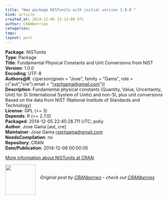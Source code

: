 ```yaml
---
title: "New package NISTunits with initial version 1.0.0 "
kind: article
created_at: 2014-12-05 23:13:00 UTC
author: CRANberries
categories: 
tags: 
layout: post
---
```

<strong>Package</strong>: NISTunits<br>
<strong>Type</strong>: Package<br>
<strong>Title</strong>: Fundamental Physical Constants and Unit Conversions from NIST<br>
<strong>Version</strong>: 1.0.0<br>
<strong>Encoding</strong>: UTF-8<br>
<strong>Authors@R</strong>: c(person(given = "Jose", family = "Gama", role = c("aut","cre"),email = "rxprtgama@gmail.com"))<br>
<strong>Description</strong>: Fundamental physical constants (Quantity, Value, Uncertainty, Unit) for
SI (International System of Units) and non-SI, plus unit conversions
Based on the data from NIST (National Institute of Standards and Technology)<br>
<strong>License</strong>: GPL (>= 3)<br>
<strong>Depends</strong>: R (>= 2.7.0)<br>
<strong>Packaged</strong>: 2014-12-05 22:45:28.711 UTC; poky<br>
<strong>Author</strong>: Jose Gama [aut, cre]<br>
<strong>Maintainer</strong>: Jose Gama <rxprtgama@gmail.com><br>
<strong>NeedsCompilation</strong>: no<br>
<strong>Repository</strong>: CRAN<br>
<strong>Date/Publication</strong>: 2014-12-06 00:00:05<br>

<p>
<a href="http://cran.r-project.org/web/packages/NISTunits/index.html">More information about NISTunits at CRAN</a><div class="author">
  <img src="" style="width: 96px; height: 96;">
  <span style="position: absolute; padding: 32px 15px;">
    <i>Original post by <a href="http://twitter.com/">CRANberries</a> - check out <a href="http://dirk.eddelbuettel.com/cranberries">CRANberries   </a></i>
  </span>
</div>
